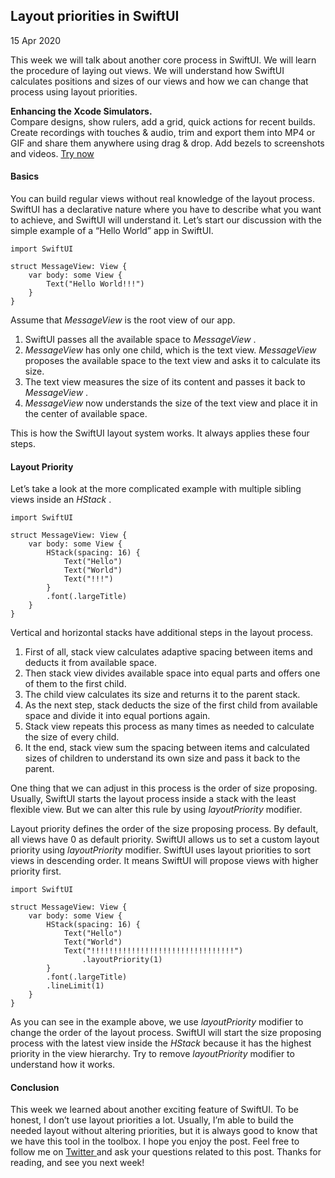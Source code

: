 ##  Layout priorities in SwiftUI

15 Apr 2020

This week we will talk about another core process in SwiftUI. We will learn
the procedure of laying out views. We will understand how SwiftUI calculates
positions and sizes of our views and how we can change that process using
layout priorities.

**Enhancing the Xcode Simulators.**  
Compare designs, show rulers, add a grid, quick actions for recent builds.
Create recordings with touches & audio, trim and export them into MP4 or GIF
and share them anywhere using drag & drop. Add bezels to screenshots and
videos. [ Try now ](https://gumroad.com/a/931293139/ftvbh)

####  Basics

You can build regular views without real knowledge of the layout process.
SwiftUI has a declarative nature where you have to describe what you want to
achieve, and SwiftUI will understand it. Let’s start our discussion with the
simple example of a “Hello World” app in SwiftUI.

    
    
    import SwiftUI
    
    struct MessageView: View {
        var body: some View {
            Text("Hello World!!!")
        }
    }
    

Assume that _MessageView_ is the root view of our app.

  1. SwiftUI passes all the available space to _MessageView_ . 
  2. _MessageView_ has only one child, which is the text view. _MessageView_ proposes the available space to the text view and asks it to calculate its size. 
  3. The text view measures the size of its content and passes it back to _MessageView_ . 
  4. _MessageView_ now understands the size of the text view and place it in the center of available space. 

This is how the SwiftUI layout system works. It always applies these four
steps.

####  Layout Priority

Let’s take a look at the more complicated example with multiple sibling views
inside an _HStack_ .

    
    
    import SwiftUI
    
    struct MessageView: View {
        var body: some View {
            HStack(spacing: 16) {
                Text("Hello")
                Text("World")
                Text("!!!")
            }
            .font(.largeTitle)
        }
    }
    

Vertical and horizontal stacks have additional steps in the layout process.

  1. First of all, stack view calculates adaptive spacing between items and deducts it from available space. 
  2. Then stack view divides available space into equal parts and offers one of them to the first child. 
  3. The child view calculates its size and returns it to the parent stack. 
  4. As the next step, stack deducts the size of the first child from available space and divide it into equal portions again. 
  5. Stack view repeats this process as many times as needed to calculate the size of every child. 
  6. It the end, stack view sum the spacing between items and calculated sizes of children to understand its own size and pass it back to the parent. 

One thing that we can adjust in this process is the order of size proposing.
Usually, SwiftUI starts the layout process inside a stack with the least
flexible view. But we can alter this rule by using _layoutPriority_ modifier.

Layout priority defines the order of the size proposing process. By default,
all views have 0 as default priority. SwiftUI allows us to set a custom layout
priority using _layoutPriority_ modifier. SwiftUI uses layout priorities to
sort views in descending order. It means SwiftUI will propose views with
higher priority first.

    
    
    import SwiftUI
    
    struct MessageView: View {
        var body: some View {
            HStack(spacing: 16) {
                Text("Hello")
                Text("World")
                Text("!!!!!!!!!!!!!!!!!!!!!!!!!!!!!!!!")
                    .layoutPriority(1)
            }
            .font(.largeTitle)
            .lineLimit(1)
        }
    }
    

As you can see in the example above, we use _layoutPriority_ modifier to
change the order of the layout process. SwiftUI will start the size proposing
process with the latest view inside the _HStack_ because it has the highest
priority in the view hierarchy. Try to remove _layoutPriority_ modifier to
understand how it works.

####  Conclusion

This week we learned about another exciting feature of SwiftUI. To be honest,
I don’t use layout priorities a lot. Usually, I’m able to build the needed
layout without altering priorities, but it is always good to know that we have
this tool in the toolbox. I hope you enjoy the post. Feel free to follow me on
[ Twitter ](https://twitter.com/mecid) and ask your questions related to this
post. Thanks for reading, and see you next week!

